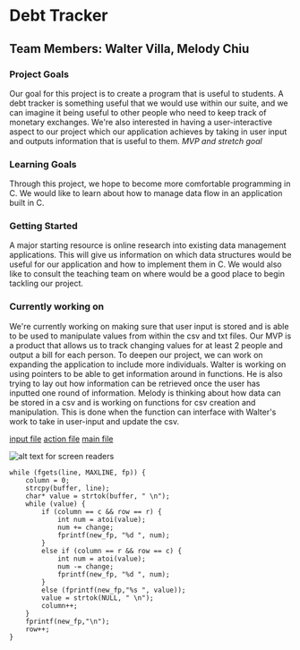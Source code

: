 # Debt Tracker <br>
## Team Members: Walter Villa, Melody Chiu

### Project Goals <br>
Our goal for this project is to create a program that is useful to students. A debt tracker is something useful that we would use within our suite, and we can imagine it being useful to other people who need to keep track of monetary exchanges. We're also interested in having a user-interactive aspect to our project which our application achieves by taking in user input and outputs information that is useful to them.
*MVP and stretch goal*

### Learning Goals <br>
Through this project, we hope to become more comfortable programming in C. We would like to learn about how to manage data flow in an application built in C.

### Getting Started <br>
A major starting resource is online research into existing data management applications. This will give us information on which data structures would be useful for our application and how to implement them in C. We would also like to consult the teaching team on where would be a good place to begin tackling our project.

### Currently working on <br>
We're currently working on making sure that user input is stored and is able to be used to manipulate values from within the csv and txt files. Our MVP is a product that allows us to track changing values for at least 2 people and output a bill for each person. To deepen our project, we can work on expanding the application to include more individuals. Walter is working on using pointers to be able to get information around in functions. He is also trying to lay out how information can be retrieved once the user has inputted one round of information. Melody is thinking about how data can be stored in a csv and is working on functions for csv creation and manipulation. This is done when the function can interface with Walter's work to take in user-input and update the csv.

[input file](../CSV/input.c)
[action file](../CSV/action.c)
[main file](../CSV/main.c)



![alt text for screen readers](image/Miro.jpg "Choosing program features")

```
while (fgets(line, MAXLINE, fp)) {
    column = 0;
    strcpy(buffer, line);
    char* value = strtok(buffer, " \n");
    while (value) {
        if (column == c && row == r) {
            int num = atoi(value);
            num += change;
            fprintf(new_fp, "%d ", num);
        }
        else if (column == r && row == c) {
            int num = atoi(value);
            num -= change;
            fprintf(new_fp, "%d ", num);
        }
        else (fprintf(new_fp,"%s ", value));
        value = strtok(NULL, " \n");
        column++;
    }
    fprintf(new_fp,"\n");
    row++;
}
```

